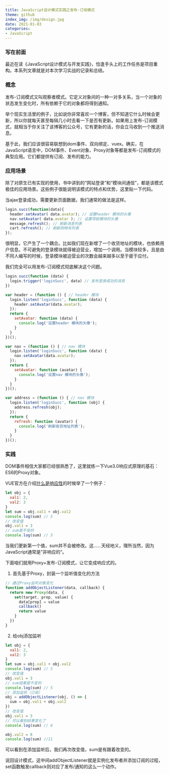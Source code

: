 ```yaml
---
title: JavaScript设计模式实践之发布-订阅模式
theme: github
index_img: /img/design.jpg
date: 2021-01-03
categories: 
- JavaScript
---
```

### 写在前面
最近在读《JavaScript设计模式与开发实践》，恰逢手头上的工作任务是项目重构。本系列文章就是对本次学习实战的记录和总结。
### 概念
发布-订阅模式又叫观察者模式。它定义对象间的一种一对多关系，当一个对象的状态发生变化时，所有依赖于它的对象都将得到通知。

举个现实生活里的例子，比如说你非常喜欢一个博客，但不知道它什么时候会更新，所以你就每天甚至每隔几小时去看一下是否有更新。如果用上发布-订阅模式，就相当于你关注了该博客的公众号，它有更新的话，你会立马收到一个推送消息。

基于此，我们应该很容易联想到dom事件、双向绑定、vuex。确实，在JavaScript语言中，DOM事件、Event对象、Proxy对象等都是发布-订阅模式的典型应用。它们都提供有订阅、发布的能力。

### 应用场景

除了对原生已有实现的使用，书中讲到的“网站登录”和“模块间通信”，都是该模式极佳的应用场景。这些例子很能说明该模式的特点和优势，这里贴一下代码。

当ajax登录成功，需要更新页面数据，我们通常的做法是这样。

```js
login.succ(function(data){
  header.setAvatar( data.avatar); // 设置header 模块的头像
  nav.setAvatar( data.avatar ); // 设置导航模块的头像
  message.refresh(); // 刷新消息列表
  cart.refresh(); // 刷新购物车列表
});
```

很明显，它产生了一个耦合。比如我们现在新增了一个收货地址的模块，也依赖用户信息。不可避免的登录模块就得被迫营业，增加一个调用。当模块较多，且是由不同人编写的时候，登录模块被迫营业的次数会越来越多以至于疲于应付。

我们完全可以用发布-订阅模式彻底解决这个问题。

```js
login.succ(function (data) {
  login.trigger('loginSucc', data) // 发布登录成功的消息
})

var header = (function () { // header 模块
  login.listen('loginSucc', function (data) {
    header.setAvatar(data.avatar);
  });
  return {
    setAvatar: function (data) {
      console.log('设置header 模块的头像');
    }
  }
})();

var nav = (function () { // nav 模块
  login.listen('loginSucc', function (data) {
    nav.setAvatar(data.avatar);
  });
  return {
    setAvatar: function (avatar) {
      console.log('设置nav 模块的头像');
    }
  }
})();

var address = (function () { // nav 模块
  login.listen('loginSucc', function (obj) {
    address.refresh(obj);
  });
  return {
    refresh: function (avatar) {
      console.log('刷新收货地址列表');
    }
  }
})();
```

### 实践

DOM事件相信大家都已经很熟悉了，这里就练一下Vue3.0响应式原理的基石：ES6的Proxy对象。

VUE官方在介绍[什么是响应性](https://www.vue3js.cn/docs/zh/guide/reactivity.html#%E4%BB%80%E4%B9%88%E6%98%AF%E5%93%8D%E5%BA%94%E6%80%A7)的时候举了一个例子：

``` js
let obj = {
  val1: 2,
  val2: 3
}
let sum = obj.val1 + obj.val2
console.log(sum) // 5
// 改变值
obj.val1 = 3
// sum是不变的
console.log(sum) // 5
```

当我们更新第一个值，sum并不会被修改。这……天经地义，理所当然，因为JavaScript通常是”非响应的“。

下面咱们就用Proxy+发布-订阅模式，让它变成响应式的。

1. 首先基于Proxy，封装一个监听值变化的方法

```js
// 通过Proxy监听对象变化
function addObjectListener(data, callback) {
  return new Proxy(data, {
    set(target, prop, value) {
      data[prop] = value
      callback()
      return value
    }
  })
}
```

2. 给obj添加监听

``` js
let obj = {
  val1: 2,
  val2: 3
}
let sum = obj.val1 + obj.val2
console.log(sum) // 5
// 改变值
obj.val1 = 3
// sum结果是不变的
console.log(sum) // 5
// 添加监听（订阅）
obj = addObjectListener(obj, () => {
  sum = obj.val1 + obj.val2
})
// 改变值
obj.val1 = 3
// 可以看到结果变化了
console.log(sum) // 6

obj.val2 = 8
console.log(sum) //11

```

可以看到在添加监听后，我们再次改变值，sum是有跟着改变的。

说回设计模式，这中间addObjectListener就是实例化发布者并添加订阅的过程，set函数触发callback则对应了发布/通知的这么一个动作。